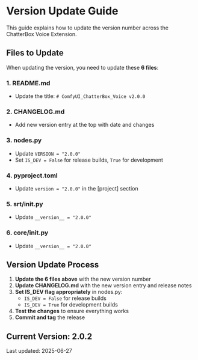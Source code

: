 # Version Update Guide

This guide explains how to update the version number across the ChatterBox Voice Extension.

## Files to Update

When updating the version, you need to update these **6 files**:

### 1. README.md
- Update the title: `# ComfyUI_ChatterBox_Voice v2.0.0`

### 2. CHANGELOG.md
- Add new version entry at the top with date and changes

### 3. nodes.py
- Update `VERSION = "2.0.0"`
- Set `IS_DEV = False` for release builds, `True` for development

### 4. pyproject.toml
- Update `version = "2.0.0"` in the [project] section

### 5. srt/__init__.py
- Update `__version__ = "2.0.0"`

### 6. core/__init__.py
- Update `__version__ = "2.0.0"`

## Version Update Process

1. **Update the 6 files above** with the new version number
2. **Update CHANGELOG.md** with the new version entry and release notes
3. **Set IS_DEV flag appropriately** in nodes.py:
   - `IS_DEV = False` for release builds
   - `IS_DEV = True` for development builds
4. **Test the changes** to ensure everything works
5. **Commit and tag** the release

## Current Version: 2.0.2

Last updated: 2025-06-27